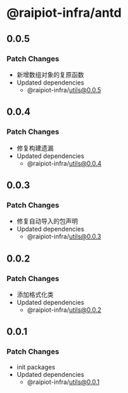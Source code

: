 # @raipiot-infra/antd

## 0.0.5

### Patch Changes

- 新增数组对象的复原函数
- Updated dependencies
  - @raipiot-infra/utils@0.0.5

## 0.0.4

### Patch Changes

- 修复构建遗漏
- Updated dependencies
  - @raipiot-infra/utils@0.0.4

## 0.0.3

### Patch Changes

- 修复自动导入的包声明
- Updated dependencies
  - @raipiot-infra/utils@0.0.3

## 0.0.2

### Patch Changes

- 添加格式化类
- Updated dependencies
  - @raipiot-infra/utils@0.0.2

## 0.0.1

### Patch Changes

- init packages
- Updated dependencies
  - @raipiot-infra/utils@0.0.1

